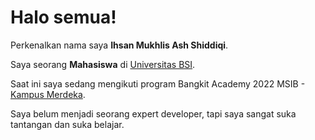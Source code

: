 # Halo semua! 

Perkenalkan nama saya **Ihsan Mukhlis Ash Shiddiqi**.

Saya seorang **Mahasiswa** di [Universitas BSI](https://www.bsi.ac.id/).

Saat ini saya sedang mengikuti program Bangkit Academy 2022 MSIB - [Kampus Merdeka](https://kampusmerdeka.kemdikbud.go.id/).

Saya belum menjadi seorang expert developer, tapi saya sangat suka tantangan dan suka belajar.


